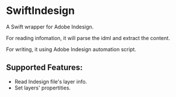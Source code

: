 # SwiftIndesign
A Swift wrapper for Adobe Indesign.

For reading infomation, it will parse the idml and extract the content.

For writing, it using Adobe Indesign automation script.


## Supported Features:
- Read Indesign file's layer info.
- Set layers' propertities.
